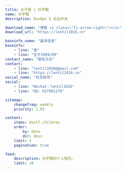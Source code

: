 ```yaml
---
title: 关于我 | 孙宇鲲
name: 孙宇鲲
description: DevOps & 后台开发

download_name: "博客 <i class=\"fi-arrow-right\"></i>"
download_url: "https://lentil1016.cn"

baseinfo_name: "基本信息"
baseinfo:
    - line: "男"
    - line: "生于1994/09"
contact_name: "联系方式"
contact: 
    - line: "lentil1016@gmail.com"
    - line: "https://lentil1016.cn"
social_name: "社交账号"
social:
    - line: "Wechat：lentil1016"
    - line: "QQ: 627901270"

sitemap:
    changefreq: weekly
    priority: 1.03

content:
    items: @self.children
    order:
        by: date
        dir: desc
    limit: 5
    pagination: true

feed:
    description: 孙宇鲲的个人简历。
    limit: 10
---
```


